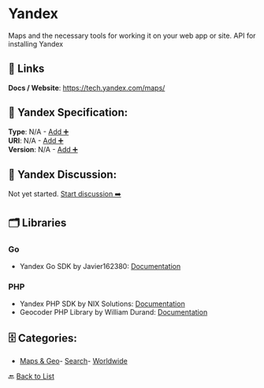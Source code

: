# Yandex

Maps and the necessary tools for working it on your web app or site. API for installing Yandex

##  🔗 Links
**Docs / Website**: https://tech.yandex.com/maps/

## 🧬 Yandex Specification:
**Type**: N/A - [Add ➕](https://github.com/apis-list/apis-list/edit/main/apis.yaml#L22641)  
**URI**: N/A - [Add ➕](https://github.com/apis-list/apis-list/edit/main/apis.yaml#L22641)  
**Version**: N/A - [Add ➕](https://github.com/apis-list/apis-list/edit/main/apis.yaml#L22641)

## 💬 Yandex Discussion:
Not yet started. [Start discussion ➡️](https://github.com/apis-list/apis-list/discussions/new)

## 🗂️ Libraries
### Go
- Yandex Go SDK by Javier162380: [Documentation](https://github.com/Javier162380/yandexapi)
### PHP
- Yandex PHP SDK by NIX Solutions: [Documentation](https://github.com/nixsolutions/yandex-php-library)
-  Geocoder PHP Library by William Durand: [Documentation](https://github.com/geocoder-php/Geocoder)


## 🗄️ Categories:
- [Maps & Geo](https://github.com/apis-list/apis-list#maps--geo-)- [Search](https://github.com/apis-list/apis-list#search-)- [Worldwide](https://github.com/apis-list/apis-list#worldwide-)

🔙  [Back to List](https://github.com/apis-list/apis-list)
